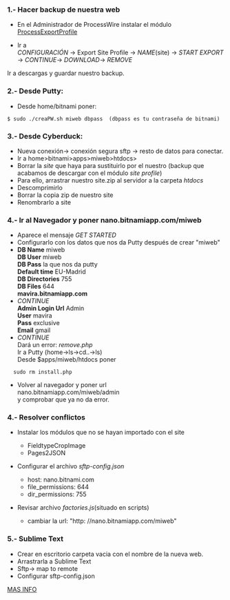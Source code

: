 ### 1.- Hacer backup de nuestra web  

* En el Administrador de ProcessWire instalar el módulo [ProcessExportProfile](http://modules.processwire.com/modules/process-export-profile/)  

* Ir a  
_CONFIGURACIÓN_ -> Export Site Profile -> _NAME_(site) -> _START EXPORT_ -> _CONTINUE_-> _DOWNLOAD_-> _REMOVE_  

Ir a descargas y guardar nuestro backup.  

### 2.- Desde Putty:  

* Desde home/bitnami poner:  

```
$ sudo ./creaPW.sh miweb dbpass  (dbpass es tu contraseña de bitnami)
```  

### 3.- Desde Cyberduck:  

* Nueva conexión-> conexión segura sftp -> resto de datos para conectar.  
* Ir a home>bitnami>apps>miweb>htdocs>  
* Borrar la _site_ que haya para sustituirlo por el nuestro (backup que acabamos de descargar con el módulo _site profile_)  
* Para ello, arrastrar nuestro site.zip al servidor a la carpeta _htdocs_  
* Descomprimirlo  
* Borrar la copia zip de nuestro site  
* Renombrarlo a site  

### 4.- Ir al Navegador y poner nano.bitnamiapp.com/miweb  

* Aparece el mensaje _GET STARTED_  
* Configurarlo con los datos que nos da Putty después de crear "miweb"  
* **DB Name** miweb  
  **DB User** miweb  
  **DB Pass** la que nos da putty  
  **Default time** EU-Madrid  
  **DB Directories** 755  
  **DB Files** 644  
  **mavira.bitnamiapp.com**  
* _CONTINUE_  
  **Admin Login Url** Admin  
  **User** mavira  
  **Pass** exclusive  
  **Email** gmail  
* _CONTINUE_  
  Dará un error:  _remove.php_  
  Ir a Putty (home->ls->cd..->ls)  
  Desde $apps/miweb/htdocs poner  

```
  sudo rm install.php
```  

* Volver al navegador y poner url  
  nano.bitnamiapp.com/miweb/admin  
y comprobar que ya no da error.  

### 4.- Resolver conflictos  

* Instalar los módulos que no se hayan importado con el site  
  - FieldtypeCropImage  
  - Pages2JSON  

* Configurar el archivo _sftp-config.json_  
  - host: nano.bitnami.com  
  - file_permissions: 644  
  - dir_permissions: 755  

* Revisar archivo _factories.js_(situado en scripts)  
  - cambiar la url: "http: //nano.bitnamiapp.com/miweb"  
  
### 5.- Sublime Text  

* Crear en escritorio carpeta vacia con el nombre de la nueva web.  
* Arrastrarla a Sublime Text  
* Sftp-> map to remote  
* Configurar sftp-config.json  

  

[MAS INFO](http://moodle.indinet.es/mod/page/view.php?id=121)  
